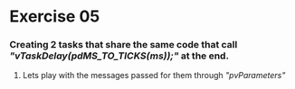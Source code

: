 # Exercise 05

### Creating 2 tasks that share the same code that call *"vTaskDelay(pdMS_TO_TICKS(ms));"* at the end.

1. Lets play with the messages passed for them through *"pvParameters"*